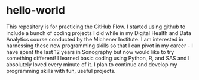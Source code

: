 # hello-world
This repository is for practicing the GitHub Flow.
I started using github to include a bunch of coding projects I did while in my Digital Health and Data Analytics course conducted by the Michener Institute.  I am interested in harnessing these new programming skills so that I can pivot in my career - I have spent the last 12 years in Sonography but now would like to try something different!  I learned basic coding using Python, R, and SAS and I absolutely loved every minute of it.  I plan to continue and develop my programming skills with fun, useful projects.
